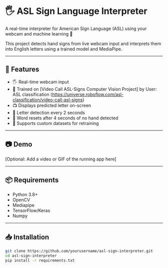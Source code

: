 # 🖐️ ASL Sign Language Interpreter

A real-time interpreter for American Sign Language (ASL) using your webcam and machine learning 🧠

This project detects hand signs from live webcam input and interprets them into English letters using a trained model and MediaPipe.

---

## 🔧 Features

- 🖐️ Real-time webcam input
- 🧠 Trained on [Video Call ASL-Signs Computer Vision Project] by User: ASL classification (https://universe.roboflow.com/asl-classification/video-call-asl-signs)
- 📺 Displays predicted letter on-screen
- 🧮 Letter detection every 2 seconds
- 🧹 Word resets after 4 seconds of no hand detected
- 📁 Supports custom datasets for retraining

---

## 📷 Demo

[Optional: Add a video or GIF of the running app here]

---

## 📦 Requirements

- Python 3.8+
- OpenCV
- Mediapipe
- TensorFlow/Keras
- Numpy

---

## 📥 Installation

```bash
git clone https://github.com/yourusername/asl-sign-interpreter.git 
cd asl-sign-interpreter
pip install -r requirements.txt
